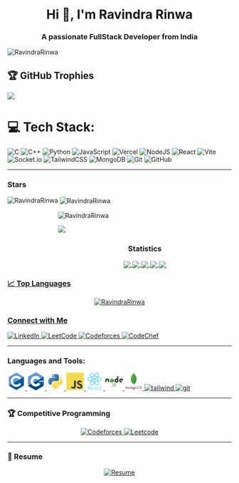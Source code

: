 <h1 align="center">Hi 👋, I'm Ravindra Rinwa</h1>
<h3 align="center">A passionate FullStack Developer from India</h3>

<p align="left"> 
  <img src="https://komarev.com/ghpvc/?username=RavindraRinwa&label=Profile%20views&color=0e75b6&style=flat" alt="RavindraRinwa" /> 
</p>

## 🏆 GitHub Trophies
![](https://github-profile-trophy.vercel.app/?username=RavindraRinwa&theme=default&no-frame=true&no-bg=false&margin-w=4)

# 💻 Tech Stack:
![C](https://img.shields.io/badge/c-%2300599C.svg?style=flat&logo=c&logoColor=white) 
![C++](https://img.shields.io/badge/c++-%2300599C.svg?style=flat&logo=c%2B%2B&logoColor=white) 
![Python](https://img.shields.io/badge/python-3670A0?style=flat&logo=python&logoColor=ffdd54) 
![JavaScript](https://img.shields.io/badge/javascript-%23323330.svg?style=flat&logo=javascript&logoColor=%23F7DF1E) 
![Vercel](https://img.shields.io/badge/vercel-%23000000.svg?style=flat&logo=vercel&logoColor=white) 
![NodeJS](https://img.shields.io/badge/node.js-6DA55F?style=flat&logo=node.js&logoColor=white) 
![React](https://img.shields.io/badge/react-%2320232a.svg?style=flat&logo=react&logoColor=%2361DAFB) 
![Vite](https://img.shields.io/badge/vite-%23646CFF.svg?style=flat&logo=vite&logoColor=white) 
![Socket.io](https://img.shields.io/badge/Socket.io-black?style=flat&logo=socket.io&badgeColor=010101) 
![TailwindCSS](https://img.shields.io/badge/tailwindcss-%2338B2AC.svg?style=flat&logo=tailwind-css&logoColor=white) 
![MongoDB](https://img.shields.io/badge/MongoDB-%234ea94b.svg?style=flat&logo=mongodb&logoColor=white)
![Git](https://img.shields.io/badge/git-%23F05033.svg?style=flat&logo=git&logoColor=white) 
![GitHub](https://img.shields.io/badge/github-%23121011.svg?style=flat&logo=github&logoColor=white)

---

<h3 align="left">Stars</h3>
<img align="left" height="180em" src="https://github-readme-stats.vercel.app/api/top-langs/?username=RavindraRinwa&layout=compact&theme=vision-friendly-dark&include_all_commits=true&count_private=true" alt="RavindraRinwa" />

<p>&nbsp;<img align="center" height="180em" src="https://github-readme-stats.vercel.app/api?username=RavindraRinwa&theme=calm_pink&hide_border=false&include_all_commits=true&count_private=true" alt="RavindraRinwa" /></p>

<p><img align="center" height="180em" src="https://github-readme-streak-stats.herokuapp.com/?user=RavindraRinwa&theme=vue-dark" alt="RavindraRinwa" /></p>

<img src="https://user-images.githubusercontent.com/73097560/115834477-dbab4500-a447-11eb-908a-139a6edaec5c.gif"><h3 align="center">Statistics</h3>
<div align="center">
<a href="https://github.com/RavindraRinwa">
<img align="center" src="http://github-profile-summary-cards.vercel.app/api/cards/stats?username=RavindraRinwa&theme=2077" height="180em" />
<img align="center" src="http://github-profile-summary-cards.vercel.app/api/cards/most-commit-language?username=RavindraRinwa&theme=2077" height="180em" />
<img align="center" src="http://github-profile-summary-cards.vercel.app/api/cards/repos-per-language?username=RavindraRinwa&theme=2077" height="180em" />
<img align="center" src="http://github-profile-summary-cards.vercel.app/api/cards/productive-time?username=RavindraRinwa&theme=2077" height="180em" />
<img align="center" src="http://github-profile-summary-cards.vercel.app/api/cards/profile-details?username=RavindraRinwa&theme=2077" height="180em" />
</div>

<h3 align="left">📈 Top Languages</h3>
<p align="center">
  <img height="180em" src="https://github-readme-stats.vercel.app/api/top-langs/?username=RavindraRinwa&layout=compact&theme=vision-friendly-dark&include_all_commits=true&count_private=true" alt="RavindraRinwa" />
</p>

<h3 align="left">Connect with Me</h3>
<p align="left">
  <a href="https://linkedin.com/in/ravindra-rinwa" target="_blank">
    <img src="https://img.shields.io/badge/LinkedIn-%230077B5.svg?style=for-the-badge&logo=linkedin&logoColor=white" alt="LinkedIn">
  </a>
  <a href="https://leetcode.com/ravindrarinwa2093" target="_blank">
    <img src="https://img.shields.io/badge/LeetCode-%23FFA116.svg?style=for-the-badge&logo=leetcode&logoColor=white" alt="LeetCode">
  </a>
  <a href="https://codeforces.com/profile/Ravindra_Rinwa" target="_blank">
    <img src="https://codeforces-readme-stats.vercel.app/api/badge?username=Ravindra_Rinwa" alt="Codeforces">
  </a>
  <a href="https://www.codechef.com/users/ravindra2093" target="_blank">
    <img src="https://cp-logo.vercel.app/codechef/ravindra2093" alt="CodeChef">
  </a>
</p>

---

<h3 align="left">Languages and Tools:</h3>
<p align="left">
  <a href="https://www.cprogramming.com/" target="_blank" rel="noreferrer"> 
    <img src="https://raw.githubusercontent.com/devicons/devicon/master/icons/c/c-original.svg" alt="c" width="40" height="40"/> 
  </a>
  <a href="https://www.w3schools.com/cpp/" target="_blank" rel="noreferrer"> 
    <img src="https://raw.githubusercontent.com/devicons/devicon/master/icons/cplusplus/cplusplus-original.svg" alt="cplusplus" width="40" height="40"/> 
  </a>
  <a href="https://www.python.org" target="_blank" rel="noreferrer"> 
    <img src="https://raw.githubusercontent.com/devicons/devicon/master/icons/python/python-original.svg" alt="python" width="40" height="40"/> 
  </a>
  <a href="https://developer.mozilla.org/en-US/docs/Web/JavaScript" target="_blank" rel="noreferrer"> 
    <img src="https://raw.githubusercontent.com/devicons/devicon/master/icons/javascript/javascript-original.svg" alt="javascript" width="40" height="40"/> 
  </a>
  <a href="https://reactjs.org/" target="_blank" rel="noreferrer"> 
    <img src="https://raw.githubusercontent.com/devicons/devicon/master/icons/react/react-original-wordmark.svg" alt="react" width="40" height="40"/> 
  </a>
  <a href="https://nodejs.org" target="_blank" rel="noreferrer"> 
    <img src="https://raw.githubusercontent.com/devicons/devicon/master/icons/nodejs/nodejs-original-wordmark.svg" alt="nodejs" width="40" height="40"/> 
  </a>
  <a href="https://www.mongodb.com/" target="_blank" rel="noreferrer"> 
    <img src="https://raw.githubusercontent.com/devicons/devicon/master/icons/mongodb/mongodb-original-wordmark.svg" alt="mongodb" width="40" height="40"/> 
  </a>
  <a href="https://tailwindcss.com/" target="_blank" rel="noreferrer"> 
    <img src="https://www.vectorlogo.zone/logos/tailwindcss/tailwindcss-icon.svg" alt="tailwind" width="40" height="40"/> 
  </a>
  <a href="https://git-scm.com/" target="_blank" rel="noreferrer"> 
    <img src="https://www.vectorlogo.zone/logos/git-scm/git-scm-icon.svg" alt="git" width="40" height="40"/> 
  </a>
</p>

---

<h3 align="left">🏆 Competitive Programming</h3>
<p align="center">
  <a href="https://codeforces.com/profile/Ravindra_Rinwa" target="_blank">
    <img src="https://codeforces-readme-stats.vercel.app/api/card?username=Ravindra_Rinwa" alt="Codeforces" height="250" />
  </a>
  <a href="https://leetcode.com/ravindrarinwa2093" target="_blank">
    <img src="https://leetcard.jacoblin.cool/ravindrarinwa2093?ext=contest" alt="Leetcode" height="250" />
  </a>
</p>

---

<h3 align="left">📄 Resume</h3>
<p align="center">
  <a href="https://drive.google.com/file/d/1AcZgtn3py65kkc30woZootVRJILYA068/view?usp=sharing" target="_blank">
    <img src="https://img.shields.io/badge/Resume-View%20Here-%230077B5?style=for-the-badge&logo=google-drive&logoColor=white" alt="Resume">
  </a>
</p>
